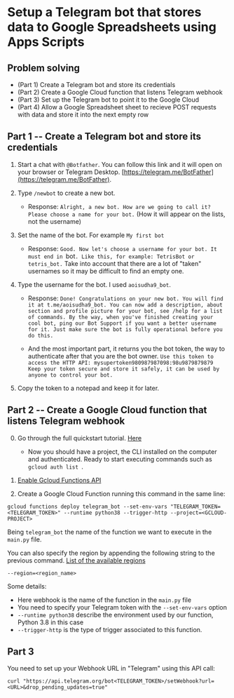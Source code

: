 # Setup a Telegram bot that stores data to Google Spreadsheets using Apps Scripts

## Problem solving

* (Part 1) Create a Telegram bot and store its credentials
* (Part 2) Create a Google Cloud function that listens Telegram webhook
* (Part 3) Set up the Telegram bot to point it to the Google Cloud 
* (Part 4) Allow a Google Spreadsheet sheet to recieve POST requests with data and store it into the next empty row

## Part 1 -- Create a Telegram bot and store its credentials

1. Start a chat with `@Botfather`. You can follow this link and it will open on your browser or Telegram Desktop. [https://telegram.me/BotFather](https://telegram.me/BotFather).

2. Type `/newbot` to create a new bot.
    - Response: `Alright, a new bot. How are we going to call it? Please choose a name for your bot.` (How it will appear on the lists, not the username)

3. Set the name of the bot. For example `My first bot`
    - Response: `Good. Now let's choose a username for your bot. It must end in `bot`. Like this, for example: TetrisBot or tetris_bot.` Take into account that there are a lot of "taken" usernames so it may be difficult to find an empty one.

4. Type the username for the bot. I used `aoisudha9_bot`.
    - Response: `Done! Congratulations on your new bot. You will find it at t.me/aoisudha9_bot. You can now add a description, about section and profile picture for your bot, see /help for a list of commands. By the way, when you've finished creating your cool bot, ping our Bot Support if you want a better username for it. Just make sure the bot is fully operational before you do this.`

    - And the most important part, it returns you the bot token, the way to authenticate after that you are the bot owner. `Use this token to access the HTTP API: mysupertoken980987987098:98u9879879879 Keep your token secure and store it safely, it can be used by anyone to control your bot.`

5. Copy the token to a notepad and keep it for later.

## Part 2 -- Create a Google Cloud function that listens Telegram webhook

0. Go through the full quickstart tutorial. [Here](https://cloud.google.com/sdk/docs/install-sdk)
    - Now you should have a project, the CLI installed on the computer and authenticated. Ready to start executing commands such as `gcloud auth list
`.

2. [Enable Gcloud Functions API](https://console.cloud.google.com/marketplace/product/google/cloudfunctions.googleapis.com)

3. Create a Google Cloud Function running this command in the same line:

```
gcloud functions deploy telegram_bot --set-env-vars "TELEGRAM_TOKEN=<TELEGRAM_TOKEN>" --runtime python38 --trigger-http --project=<GCLOUD-PROJECT>
```

Being `telegram_bot` the name of the function we want to execute in the `main.py` file.

You can also specify the region by appending the following string to the previous command. [List of the available regions](https://cloud.google.com/compute/docs/regions-zones)

```
--region=<region_name>
```

Some details:

* Here webhook is the name of the function in the `main.py` file
* You need to specify your Telegram token with the `--set-env-vars` option
* `--runtime python38` describe the environment used by our function, Python 3.8 in this case
* `--trigger-http` is the type of trigger associated to this function.

## Part 3
 
You need to set up your Webhook URL in "Telegram" using this API call:

```
curl "https://api.telegram.org/bot<TELEGRAM_TOKEN>/setWebhook?url=<URL>&drop_pending_updates=true"
```
